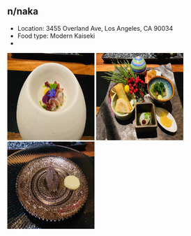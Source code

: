 ## n/naka
*   Location: 3455 Overland Ave, Los Angeles, CA 90034
*   Food type: Modern Kaiseki
*   
<p float="left">
  <img src="/food/photo/naka1.jpeg" width="200" height="200">
  <img src="/food/photo/naka2.jpeg" width="200" height="200">
  <img src="/food/photo/naka3.jpeg" width="200" height="200">
</p>
